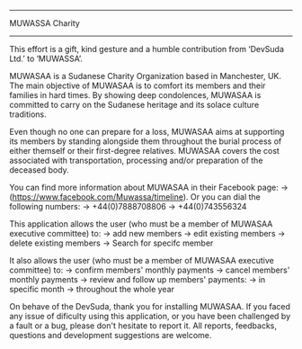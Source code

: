 ***********************************************************************
MUWASSA Charity
***********************************************************************

This effort is a gift, kind gesture and a humble contribution from ‘DevSuda Ltd.’ to ‘MUWASSA’. 

MUWASAA  is a Sudanese Charity Organization based in Manchester, UK. The main objective of MUWASAA is to comfort its members and their families in hard times. By showing deep condolences, MUWASAA is committed to carry on the Sudanese heritage and its solace culture traditions.

Even though no one can prepare for a loss, MUWASAA aims at supporting its members by standing alongside them throughout the burial process of either themself or their first-degree relatives. MUWASAA covers the cost associated with transportation, processing and/or preparation of the deceased body.

You can find more information about MUWASAA in their Facebook page:
-> (https://www.facebook.com/Muwassa/timeline).
Or you can dial the following numbers:
-> +44(0)7888708806
-> +44(0)743556324

This application allows the user (who must be a member of MUWASAA executive committee) to: 
-> add new members
-> edit existing members
-> delete existing members
-> Search for specifc member

It also allows the user (who must be a member of MUWASAA executive committee) to:
-> confirm members' monthly payments
-> cancel members' monthly payments
-> review and follow up members' payments:
	-> in specific month 
	-> throughout the whole year
 
On behave of the DevSuda, thank you for installing MUWASAA. If you faced any issue of dificulty using this application, or you have been challenged by a fault or a bug, please don't hesitate to report it.
All reports, feedbacks, questions and development suggestions are welcome.

